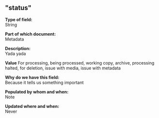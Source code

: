 ## "status"

**Type of field:**  
String  

**Part of which document:**  
Metadata

**Description:**  
Yada yada  

**Value**
For processing, being processed, working copy, archive, processing halted, for deletion, issue with media, issue with metadata

**Why do we have this field:**  
Because it tells us something important  

**Populated by whom and when:**  
Note  

**Updated where and when:**  
Never
